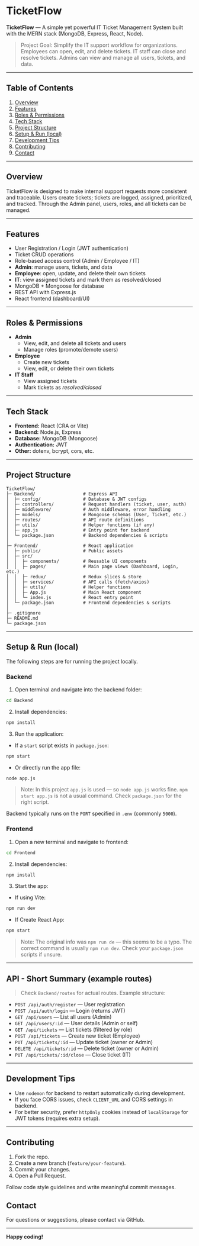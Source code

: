 # TicketFlow

**TicketFlow** — A simple yet powerful IT Ticket Management System built with the MERN stack (MongoDB, Express, React, Node).

> Project Goal: Simplify the IT support workflow for organizations. Employees can open, edit, and delete tickets. IT staff can close and resolve tickets. Admins can view and manage all users, tickets, and data.

---

## Table of Contents
1. [Overview](#overview)
2. [Features](#features)
3. [Roles & Permissions](#roles--permissions)
4. [Tech Stack](#tech-stack)
5. [Project Structure](#project-structure)
6. [Setup & Run (local)](#setup--run-local)
7. [Development Tips](#development-tips)
8. [Contributing](#contributing)
9. [Contact](#contact)

---

## Overview
TicketFlow is designed to make internal support requests more consistent and traceable. Users create tickets; tickets are logged, assigned, prioritized, and tracked. Through the Admin panel, users, roles, and all tickets can be managed.

---

## Features
- User Registration / Login (JWT authentication)
- Ticket CRUD operations
- Role-based access control (Admin / Employee / IT)
- **Admin**: manage users, tickets, and data
- **Employee**: open, update, and delete their own tickets
- **IT**: view assigned tickets and mark them as resolved/closed
- MongoDB + Mongoose for database
- REST API with Express.js
- React frontend (dashboard/UI)

---

## Roles & Permissions
- **Admin**
  - View, edit, and delete all tickets and users
  - Manage roles (promote/demote users)
- **Employee**
  - Create new tickets
  - View, edit, or delete their own tickets
- **IT Staff**
  - View assigned tickets
  - Mark tickets as *resolved/closed*

---

## Tech Stack
- **Frontend:** React (CRA or Vite)
- **Backend:** Node.js, Express
- **Database:** MongoDB (Mongoose)
- **Authentication:** JWT
- **Other:** dotenv, bcrypt, cors, etc.

---

## Project Structure
```
TicketFlow/
├─ Backend/                  # Express API
│  ├─ config/                # Database & JWT configs
│  ├─ controllers/           # Request handlers (ticket, user, auth)
│  ├─ middleware/            # Auth middleware, error handling
│  ├─ models/                # Mongoose schemas (User, Ticket, etc.)
│  ├─ routes/                # API route definitions
│  ├─ utils/                 # Helper functions (if any)
│  ├─ app.js                 # Entry point for backend
│  └─ package.json           # Backend dependencies & scripts
│
├─ Frontend/                 # React application
│  ├─ public/                # Public assets
│  ├─ src/
│  │  ├─ components/         # Reusable UI components
│  │  ├─ pages/              # Main page views (Dashboard, Login, etc.)
│  │  ├─ redux/              # Redux slices & store
│  │  ├─ services/           # API calls (fetch/axios)
│  │  ├─ utils/              # Helper functions
│  │  ├─ App.js              # Main React component
│  │  └─ index.js            # React entry point
│  └─ package.json           # Frontend dependencies & scripts
│
├─ .gitignore
├─ README.md
└─ package.json              
```

---

## Setup & Run (local)
The following steps are for running the project locally.

### Backend
1. Open terminal and navigate into the backend folder:
```bash
cd Backend
```
2. Install dependencies:
```bash
npm install
```
3. Run the application:
- If a `start` script exists in `package.json`:
```bash
npm start
```
- Or directly run the app file:
```bash
node app.js
```
> Note: In this project `app.js` is used — so `node app.js` works fine. `npm start app.js` is not a usual command. Check `package.json` for the right script.

Backend typically runs on the `PORT` specified in `.env` (commonly `5000`).

### Frontend
1. Open a new terminal and navigate to frontend:
```bash
cd Frontend
```
2. Install dependencies:
```bash
npm install
```
3. Start the app:
- If using Vite:
```bash
npm run dev
```
- If Create React App:
```bash
npm start
```

> Note: The original info was `npm run de` — this seems to be a typo. The correct command is usually `npm run dev`. Check your `package.json` scripts if unsure.

---

## API - Short Summary (example routes)
> Check `Backend/routes` for actual routes. Example structure:
- `POST /api/auth/register` — User registration
- `POST /api/auth/login` — Login (returns JWT)
- `GET /api/users` — List all users (Admin)
- `GET /api/users/:id` — User details (Admin or self)
- `GET /api/tickets` — List tickets (filtered by role)
- `POST /api/tickets` — Create new ticket (Employee)
- `PUT /api/tickets/:id` — Update ticket (owner or Admin)
- `DELETE /api/tickets/:id` — Delete ticket (owner or Admin)
- `PUT /api/tickets/:id/close` — Close ticket (IT)

---

## Development Tips
- Use `nodemon` for backend to restart automatically during development.
- If you face CORS issues, check `CLIENT_URL` and CORS settings in backend.
- For better security, prefer `httpOnly` cookies instead of `localStorage` for JWT tokens (requires extra setup).

---

## Contributing
1. Fork the repo.
2. Create a new branch (`feature/your-feature`).
3. Commit your changes.
4. Open a Pull Request.

Follow code style guidelines and write meaningful commit messages.


## Contact
For questions or suggestions, please contact via GitHub.

---

**Happy coding!**

